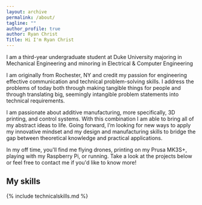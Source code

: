 ```yaml
---
layout: archive
permalink: /about/
tagline: ""
author_profile: true
author: Ryan Christ
Title: Hi I'm Ryan Christ
---
```


I am a third-year undergraduate student at Duke University majoring in Mechanical Engineering and minoring in Electrical & Computer Engineering

I am originally from Rochester, NY and credit my passion for engineering effective communication and technical problem-solving skills. I address the problems of today both through making tangible things for people and through translating big, seemingly intangible problem statements into technical requirements.

I am passionate about additive manufacturing, more specifically, 3D printing, and control systems. With this combination I am able to bring all of my abstract ideas to life. Going forward, I’m looking for new ways to apply my innovative mindset and my design and manufacturing skills to bridge the gap between theoretical knowledge and practical applications.

In my off time, you'll find me flying drones, printing on my Prusa MK3S+, playing with my Raspberry Pi, or running. Take a look at the projects below or feel free to contact me if you'd like to know more!

## My skills

{% include technicalskills.md %}
